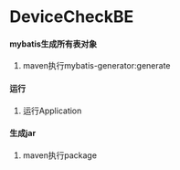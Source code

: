 # DeviceCheckBE

#### mybatis生成所有表对象

1.  maven执行mybatis-generator:generate

#### 运行

1.  运行Application

#### 生成jar

1.  maven执行package
